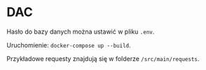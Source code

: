 # DAC

Hasło do bazy danych można ustawić w pliku `.env`.

Uruchomienie: `docker-compose up --build`.

Przykładowe requesty znajdują się w folderze `/src/main/requests`.